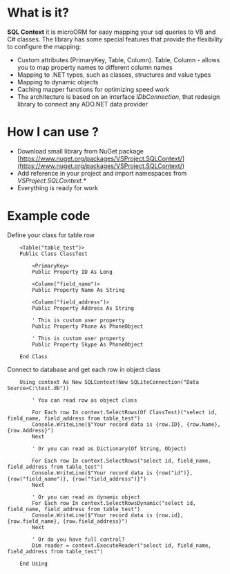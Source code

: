 # What is it?
**SQL Context** it is microORM for easy mapping your sql queries to VB and C# classes. The library has some special features that provide the flexibility to configure the mapping:

* Custom attributes (PrimaryKey, Table, Column). Table, Column - allows you to map property names to different column names
* Mapping to .NET types, such as classes, structures and value types
* Mapping to dynamic objects
* Caching mapper functions for optimizing speed work
* The architecture is based on an interface _IDbConnection_, that redesign library to connect any ADO.NET data provider

# How I can use ?

* Download small library from NuGet package [https://www.nuget.org/packages/VSProject.SQLContext/](https://www.nuget.org/packages/VSProject.SQLContext/)
* Add reference in your project and import namespaces from _VSProject.SQLContext.*_
* Everything is ready for work

# Example code

Define your class for table row

```
	<Table("table_test")>
	Public Class ClassTest

	    <PrimaryKey>
	    Public Property ID As Long

	    <Column("field_name")>
	    Public Property Name As String

	    <Column("field_address")>
	    Public Property Address As String

		' This is custom user property
	    Public Property Phone As PhoneObject

		' This is custom user property
	    Public Property Skype As PhoneObject

	End Class
```

Connect to database and get each row in object class

```
	Using context As New SQLContext(New SQLiteConnection("Data Source=C:\test.db"))

	    ' You can read row as object class
	    
	    For Each row In context.SelectRows(Of ClassTest)("select id, field_name, field_address from table_test")
		Console.WriteLine($"Your record data is {row.ID}, {row.Name}, {row.Address}")	
	    Next
	    
	    ' Or you can read as Dictionary(Of String, Object)
	    
	    For Each row In context.SelectRows("select id, field_name, field_address from table_test")
		Console.WriteLine($"Your record data is {row("id")}, {row("field_name")}, {row("field_address")}")	
	    Next

	    ' Or you can read as dynamic object
	    For Each row In context.SelectRowsDynamic("select id, field_name, field_address from table_test")
		Console.WriteLine($"Your record data is {row.id}, {row.field_name}, {row.field_address}")	
	    Next
	    
	    ' Or do you have full control?
	    Dim reader = context.ExecuteReader("select id, field_name, field_address from table_test")
	    
	End Using
```
